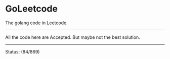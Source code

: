 # GoLeetcode
The golang code in Leetcode.

-----

All the code here are Accepted. But maybe not the best solution.

-----
Status: (84/869)
